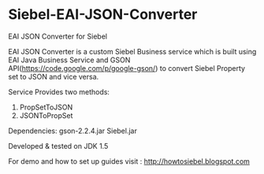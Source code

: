 Siebel-EAI-JSON-Converter
=========================

EAI JSON Converter for Siebel

EAI JSON Converter is a custom Siebel Business service which is built using EAI Java Business Service and GSON API(https://code.google.com/p/google-gson/) to convert Siebel Property set to JSON and vice versa.

Service Provides two methods:

1. PropSetToJSON
2. JSONToPropSet

Dependencies: 
gson-2.2.4.jar
Siebel.jar

Developed & tested on JDK 1.5 

For demo and how to set up guides visit : http://howtosiebel.blogspot.com
